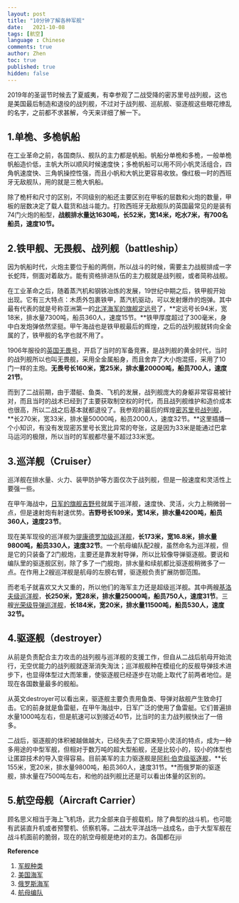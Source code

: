 ```yaml
---
layout: post
title: "10分钟了解各种军舰"
date:   2021-10-08
tags: [航空]
language : Chinese
comments: true
author: Zhen
toc: true
published: true
hidden: false
---
```

2019年的圣诞节时候去了夏威夷，有幸参观了二战受降的密苏里号战列舰，这也是美国最后制造和退役的战列舰，不过对于战列舰、巡航舰、驱逐舰这些眼花缭乱的名字，之前都不求甚解，今天来详细了解一下。

## 1.单桅、多桅帆船
在工业革命之前，各国商队、舰队的主力都是帆船。帆船分单桅和多桅，一般单桅帆船造价低，主帆大所以顺风时候速度快；多桅帆船可以用不同小帆灵活组合，四角帆速度快、三角帆操控性强，而且小帆和大帆比更容易收放。像红极一时的西班牙无敌舰队，用的就是三桅大帆船。

除了桅杆和尺寸的区别，不同级别的船还主要区别在甲板的层数和火炮的数量，甲板的层数决定了载人载货和战斗能力。打败西班牙无敌舰队的英国最常见的是装有74门火炮的船型，**战舰排水量达1630吨，长52米，宽14米，吃水7米，有700名船员，速度10节。**

## 2.铁甲舰、无畏舰、战列舰（battleship）
因为帆船时代，火炮主要位于船的两侧，所以战斗的时候，需要主力战舰排成一字长蛇阵，侧面对着敌方。能有资格排进队伍的主力舰就是战列舰，或者简称战舰。

在工业革命之后，随着蒸汽机和钢铁冶炼的发展，19世纪中期之后，铁甲舰开始出现。它有三大特点：木质外包裹铁甲，蒸汽机驱动，可以发射爆炸的炮弹。其中最有代表的就是号称亚洲第一的[北洋海军的旗舰定远号](https://zh.wikipedia.org/zh/%E5%AE%9A%E9%81%A0%E8%99%9F%E6%88%B0%E8%89%A6)了，**定远号长94米，宽18米，排水量7300吨，船员360人，速度15节。**铁甲厚度超过了300毫米，身中白发炮弹依然坚挺。甲午海战也是铁甲舰最后的辉煌，之后的战列舰就转向全金属的了，铁甲舰的名字也就不用了。

1906年服役的[英国无畏号](https://zh.wikipedia.org/wiki/%E6%97%A0%E7%95%8F%E5%8F%B7%E6%88%98%E5%88%97%E8%88%B0)，开启了当时的军备竞赛，是战列舰的黄金时代，当时的战列舰所以也叫无畏舰，采用全金属船身，而且舍弃了大小炮混搭，采用了10门一样的主炮。**无畏号长160米，宽25米，排水量20000吨，船员700人，速度21节**。

而到了二战前期，由于潜艇、鱼类、飞机的发展，战列舰庞大的身躯非常容易被针对，而且当时的战术已经到了主要获取制空权的时代，而且战列舰维护和造价成本也很高，所以二战之后基本就都退役了。我参观的最后的辉煌[密苏里号战列舰](https://zh.wikipedia.org/wiki/%E5%AF%86%E8%98%87%E9%87%8C%E8%99%9F%E6%88%B0%E8%89%A6_%28BB-63%29)，**长270米，宽33米，排水量50000吨，船员2000人，速度32节。**这里插播一个小知识，有没有发现密苏里号长宽比异常的夸张，这是因为33米是能通过巴拿马运河的极限，所以当时的军舰都尽量不超过33米宽。

## 3.巡洋舰（Cruiser）
巡洋舰在排水量、火力、装甲防护等方面仅次于战列舰，但是一般速度和灵活性上要强一些。

在甲午海战中，[日军的旗舰吉野号](https://zh.wikipedia.org/wiki/%E5%90%89%E9%87%8E%E8%99%9F%E9%98%B2%E8%AD%B7%E5%B7%A1%E6%B4%8B%E8%89%A6)就属于巡洋舰，速度快、灵活，火力上稍微弱一点，但是速射炮有射速优势。**吉野号长109米，宽14米，排水量4200吨，船员360人，速度23节**。

现在美军现役的巡洋舰为[提康德罗加级巡洋舰](https://zh.wikipedia.org/wiki/%E6%8F%90%E5%BA%B7%E5%BE%B7%E7%BD%97%E5%8A%A0%E7%BA%A7%E5%AF%BC%E5%BC%B9%E5%B7%A1%E6%B4%8B%E8%88%B0)，**长173米，宽16.8米，排水量9800吨，船员330人，速度32节**。一个航母编队配2艘，虽然命名为巡洋舰，但是它的只装备了2门舰炮，主要还是靠发射导弹，所以比较像导弹驱逐舰。要说和编队里的驱逐舰区别，除了多了一门舰炮，排水量和续航都比驱逐舰稍微多了一点。在作用上2艘巡洋舰是航母的左膀右臂，驱逐舰负责扩展防御范围。

而老毛子就喜欢又大又重的，所以他们的海军主力还是超级巡洋舰。其中两艘[基洛夫级巡洋舰](https://zh.wikipedia.org/wiki/%E5%9F%BA%E6%B4%9B%E5%A4%AB%E7%BA%A7%E5%B7%A1%E6%B4%8B%E8%88%B0)，**长250米，宽28米，排水量25000吨，船员750人，速度31节**。三艘[光荣级导弹巡洋舰](https://zh.wikipedia.org/wiki/%E5%85%89%E8%8D%A3%E7%BA%A7%E5%AF%BC%E5%BC%B9%E5%B7%A1%E6%B4%8B%E8%88%B0)，**长184米，宽20米，排水量11500吨，船员530人，速度32节。**

## 4.驱逐舰（destroyer）
从前是负责配合主力攻击的战列舰与巡洋舰的支援工作，但自从二战后航母开始流行，无空优能力的战列舰就逐渐消失淘汰；巡洋舰舰种在模组化的反舰导弹技术进步下，也显得体型过大而笨重，使驱逐舰已经逐步在功能上取代了前两者地位。是现在各国数量最多的舰船。

从英文destroyer可以看出来，驱逐舰主要负责用鱼类、导弹对敌舰产生致命打击。它的前身就是鱼雷艇，在甲午海战中，日军广泛的使用了鱼雷艇。它们普遍排水量1000吨左右，但是航速可以到接近40节，比当时的主力战列舰快出了一倍多。

二战后，驱逐舰的体积被越做越大，已经失去了它原来短小灵活的特点，成为一种多用途的中型军舰，但相对于数万吨的超大型船舰，还是比较小的，较小的体型也让匿踪技术的导入变得容易。目前美军的主力驱逐舰是[阿利·伯克级驱逐舰](https://zh.wikipedia.org/wiki/%E9%98%BF%E5%88%A9%C2%B7%E4%BC%AF%E5%85%8B%E7%B4%9A%E9%A9%85%E9%80%90%E8%89%A6)，**长155米，宽20米，排水量9800吨，船员360人，速度31节。**而俄罗斯的驱逐舰，排水量在7500吨左右，和他的战列舰比还是可以看出体量的区别的。

## 5.航空母舰（Aircraft Carrier）
顾名思义相当于海上飞机场，武力全部来自于舰载机，除了典型的战斗机，也可能有武装直升机或者预警机、侦察机等。二战太平洋战场一战成名，由于大型军舰在战斗机面前的脆弱，现在的航空母舰是绝对的主力。各国都在jiji

   

**Reference**

 1. [军舰种类](https://zh.wikipedia.org/wiki/%E5%86%9B%E8%88%B0)
 2. [美国海军](https://zh.wikipedia.org/wiki/%E7%BE%8E%E5%9C%8B%E6%B5%B7%E8%BB%8D%E8%89%A6%E8%89%87%E5%88%97%E8%A1%A8)
 3. [俄罗斯海军](https://zh.wikipedia.org/wiki/%E4%BF%84%E7%BD%97%E6%96%AF%E6%B5%B7%E5%86%9B%E6%B0%B4%E9%9D%A2%E8%88%B0%E8%89%87%E5%92%8C%E6%BD%9C%E8%89%87%E5%88%97%E8%A1%A8#%E5%B7%A1%E6%B4%8B%E8%88%B0%EF%BC%885%E8%89%98%EF%BC%89)
 4. [航母编队](https://zh.wikipedia.org/wiki/%E8%88%AA%E7%A9%BA%E6%AF%8D%E8%89%A6%E6%88%B0%E9%AC%A5%E7%BE%A4)

<!--stackedit_data:
eyJoaXN0b3J5IjpbMTAyOTY5Mjk4MCw5NTY2MTIzNjAsNDAyOD
U2MDc2LDIwMjc3Mzc4LC01NTUwODQ4MjQsLTE3MTc2MDQ0MTYs
NjIyNzM2MDk0LC0xOTA2MTk5MjgzLDE2NzM2MzQ0NjEsLTE0MT
k5MDMwOSw1MTczNDAzMTMsMTQxNjMzNzgzNyw1MDA3ODU1MTUs
LTExMTQwMDg4NDUsNzU0NjUzODY0LDE4MTgwNDEzODQsLTE4MT
k3NjkxMjFdfQ==
-->